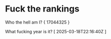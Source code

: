 # Fuck the rankings

Who the hell am I?
{ 17044325 }

What fucking year is it?
[ 2025-03-18T22:16:40Z ]
